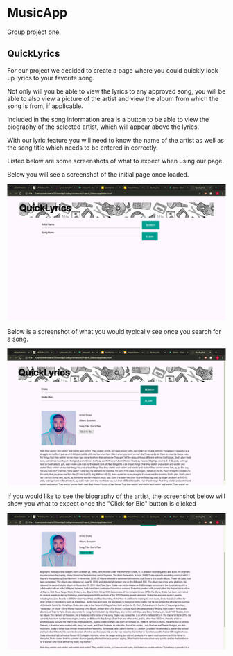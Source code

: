 # MusicApp
Group project one. 

## QuickLyrics

<p>For our project we decided to create a page where you could quickly look up lyrics to your favorite song.</p>

<p>Not only will you be able to view the lyrics to any approved song, you will be able to also view a picture of the artist and view the album from which the song is from, if applicable.</p>

<p>Included in the song information area is a button to be able to view the biography of the selected artist, which will appear above the lyrics.</p>

<p>With our lyric feature you will need to know the name of the artist as well as the song title which needs to be entered in correctly.</p>

<p>Listed below are some screenshots of what to expect when using our page.</p>


<p>Below you will see a screenshot of the initial page once loaded.</p>

![Screenshot](assets/Screenshot1.png)



<p>Below is a screenshot of what you would typically see once you search for a song.</p>

![Screenshot](assets/Screenshot2.png)



<p>If you would like to see the biography of the artist, the screenshot below will show you what to expect once the "Click for Bio" button is clicked</p>

![Screenshot](assets/Screenshot3.png)